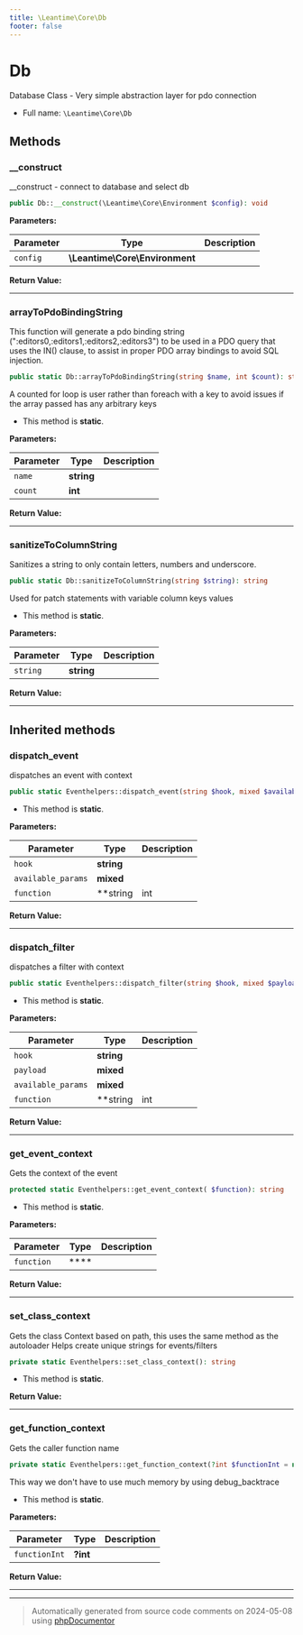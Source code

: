 ```yaml
---
title: \Leantime\Core\Db
footer: false
---
```


# Db

Database Class - Very simple abstraction layer for pdo connection



* Full name: `\Leantime\Core\Db`



## Methods

### __construct

__construct - connect to database and select db

```php
public Db::__construct(\Leantime\Core\Environment $config): void
```








**Parameters:**

| Parameter | Type | Description |
|-----------|------|-------------|
| `config` | **\Leantime\Core\Environment** |  |


**Return Value:**





---
### arrayToPdoBindingString

This function will generate a pdo binding string (":editors0,:editors1,:editors2,:editors3") to be used in a PDO
query that uses the IN() clause, to assist in proper PDO array bindings to avoid SQL injection.

```php
public static Db::arrayToPdoBindingString(string $name, int $count): string
```

A counted for loop is user rather than foreach with a key to avoid issues if the array passed has any
arbitrary keys

* This method is **static**.




**Parameters:**

| Parameter | Type | Description |
|-----------|------|-------------|
| `name` | **string** |  |
| `count` | **int** |  |


**Return Value:**





---
### sanitizeToColumnString

Sanitizes a string to only contain letters, numbers and underscore.

```php
public static Db::sanitizeToColumnString(string $string): string
```

Used for patch statements with variable column keys values

* This method is **static**.




**Parameters:**

| Parameter | Type | Description |
|-----------|------|-------------|
| `string` | **string** |  |


**Return Value:**





---


## Inherited methods

### dispatch_event

dispatches an event with context

```php
public static Eventhelpers::dispatch_event(string $hook, mixed $available_params = [], string|int|null $function = null): void
```



* This method is **static**.




**Parameters:**

| Parameter | Type | Description |
|-----------|------|-------------|
| `hook` | **string** |  |
| `available_params` | **mixed** |  |
| `function` | **string|int|null** |  |


**Return Value:**





---
### dispatch_filter

dispatches a filter with context

```php
public static Eventhelpers::dispatch_filter(string $hook, mixed $payload, mixed $available_params = [], string|int|null $function = null): mixed
```



* This method is **static**.




**Parameters:**

| Parameter | Type | Description |
|-----------|------|-------------|
| `hook` | **string** |  |
| `payload` | **mixed** |  |
| `available_params` | **mixed** |  |
| `function` | **string|int|null** |  |


**Return Value:**





---
### get_event_context

Gets the context of the event

```php
protected static Eventhelpers::get_event_context( $function): string
```



* This method is **static**.




**Parameters:**

| Parameter | Type | Description |
|-----------|------|-------------|
| `function` | **** |  |


**Return Value:**





---
### set_class_context

Gets the class Context based on path, this uses the same method as the autoloader
Helps create unique strings for events/filters

```php
private static Eventhelpers::set_class_context(): string
```



* This method is **static**.





**Return Value:**





---
### get_function_context

Gets the caller function name

```php
private static Eventhelpers::get_function_context(?int $functionInt = null): string
```

This way we don't have to use much memory by using debug_backtrace

* This method is **static**.




**Parameters:**

| Parameter | Type | Description |
|-----------|------|-------------|
| `functionInt` | **?int** |  |


**Return Value:**





---


---
> Automatically generated from source code comments on 2024-05-08 using [phpDocumentor](http://www.phpdoc.org/)
